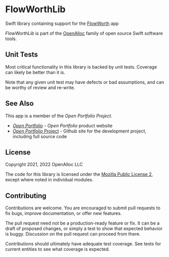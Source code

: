 # FlowWorthLib

Swift library containing support for the [FlowWorth](https://open-portfolio.github.io/worth) app

_FlowWorthLib_ is part of the [OpenAlloc](https://github.com/openalloc) family of open source Swift software tools.

## Unit Tests

Most critical functionality in this library is backed by unit tests. Coverage can likely be better than it is.

Note that any given unit test may have defects or bad assumptions, and can be worthy of review and re-write.

## See Also

This app is a member of the _Open Portfolio Project_.

* [_Open Portfolio_](https://open-portfolio.github.io/) - _Open Portfolio_ product website
* [_Open Portfolio_ Project](https://github.com/open-portfolio/) - Github site for the development project, including full source code
## License

Copyright 2021, 2022 OpenAlloc LLC

The code for this library is licensed under the [Mozilla Public License 2](https://www.mozilla.org/en-US/MPL/2.0/), except where noted in individual modules.

## Contributing

Contributions are welcome. You are encouraged to submit pull requests to fix bugs, improve documentation, or offer new features. 

The pull request need not be a production-ready feature or fix. It can be a draft of proposed changes, or simply a test to show that expected behavior is buggy. Discussion on the pull request can proceed from there.

Contributions should ultimately have adequate test coverage. See tests for current entities to see what coverage is expected.
